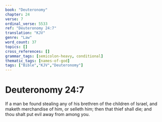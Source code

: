 ```yaml
---
book: "Deuteronomy"
chapter: 24
verse: 7
ordinal_verse: 5533
ref: "Deuteronomy 24:7"
translation: "KJV"
genre: "Law"
word_count: 37
topics: []
cross_references: []
grammar_tags: [semicolon-heavy, conditional]
thematic_tags: [names-of-god]
tags: ["Bible","KJV","Deuteronomy"]
---
```


# Deuteronomy 24:7

If a man be found stealing any of his brethren of the children of Israel, and maketh merchandise of him, or selleth him; then that thief shall die; and thou shalt put evil away from among you.
